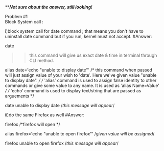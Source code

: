 *************Not sure about the answer, still looking!***********

Problem #1   
Block System call : 

i)block system call for date command ; that means you don't have to uninstall date command but if you run, kernel must not accept.
#Answer:

date 
>> this command will give us exact date & time in terminal through CLI method.

 alias date='echo "unable to display date"'
/* this command when passed will just assign value of your wish to 'date'. Here we've given value "unable to display date". */ 
/* 'alias' command is used to assign false identity to other commands or give some value to any name. It is used as 'alias Name=Value' */
/* 'echo' command is used to display text/string that are passed as arguements */

 date
unable to display date /*this message will appear*/

ii)do the same Firefox as well
#Answer:
 
 firefox 
/*firefox will open */

 alias firefox='echo "unable to open firefox"'
/*given value will be assigned*/

 firefox
unable to open firefox /*this message will appear*/
